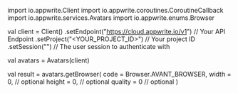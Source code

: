 import io.appwrite.Client
import io.appwrite.coroutines.CoroutineCallback
import io.appwrite.services.Avatars
import io.appwrite.enums.Browser

val client = Client()
    .setEndpoint("https://cloud.appwrite.io/v1") // Your API Endpoint
    .setProject("&lt;YOUR_PROJECT_ID&gt;") // Your project ID
    .setSession("") // The user session to authenticate with

val avatars = Avatars(client)

val result = avatars.getBrowser(
    code =  Browser.AVANT_BROWSER,
    width = 0, // optional
    height = 0, // optional
    quality = 0 // optional
)
